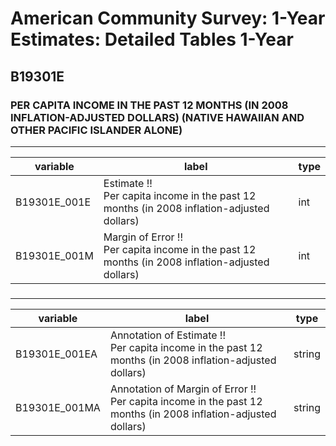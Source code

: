 # American Community Survey: 1-Year Estimates: Detailed Tables 1-Year

## B19301E

### PER CAPITA INCOME IN THE PAST 12 MONTHS (IN 2008 INFLATION-ADJUSTED DOLLARS) (NATIVE HAWAIIAN AND OTHER PACIFIC ISLANDER ALONE)

___

| variable | label | type |
| ----- | ----- | ----- |
| B19301E_001E | Estimate !!<br>Per capita income in the past 12 months (in 2008 inflation-adjusted dollars) | int |
| B19301E_001M | Margin of Error !!<br>Per capita income in the past 12 months (in 2008 inflation-adjusted dollars) | int |
### 

___

| variable | label | type |
| ----- | ----- | ----- |
| B19301E_001EA | Annotation of Estimate !!<br>Per capita income in the past 12 months (in 2008 inflation-adjusted dollars) | string |
| B19301E_001MA | Annotation of Margin of Error !!<br>Per capita income in the past 12 months (in 2008 inflation-adjusted dollars) | string |

